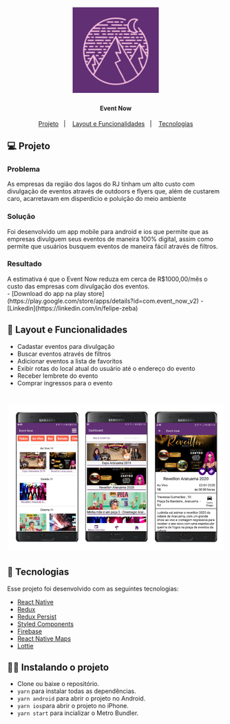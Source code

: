 <h1 align="center">
    <img alt="VitrineAmericanas" title="#Vitrine Americanas" src="src/assets/logo.png" width="200px" />
</h1>

<h4 align="center">
   Event Now
</h4>

<p align="center">
  <a href="#-projeto">Projeto</a>&nbsp;&nbsp;&nbsp;|&nbsp;&nbsp;&nbsp;
  <a href="#-layout-e-funcionalidades">Layout e Funcionalidades</a>&nbsp;&nbsp;&nbsp;|&nbsp;&nbsp;&nbsp;
  <a href="#-tecnologias">Tecnologias</a>
</p>

## 💻 Projeto

<h3>Problema</h3>
As empresas da região dos lagos do RJ tinham um alto custo com divulgação de eventos através de outdoors e flyers que, além de custarem caro, acarretavam em disperdicio e poluição do meio ambiente
<h3>Solução</h3>
Foi desenvolvido um app mobile para android e ios que permite que as empresas divulguem seus eventos de maneira 100% digital, assim como permite que usuários busquem eventos de maneira fácil através de filtros.
<h3>Resultado</h3>
A estimativa é que o Event Now reduza em cerca de R$1000,00/mês o custo das empresas com divulgação dos eventos.
</br>
- [Download do app na play store](https://play.google.com/store/apps/details?id=com.event_now_v2)
- [Linkedin](https://linkedin.com/in/felipe-zeba)

## 🔖 Layout e Funcionalidades

- Cadastar eventos para divulgação
- Buscar eventos através de filtros
- Adicionar eventos a lista de favoritos
- Exibir rotas do local atual do usuário até o endereço do evento
- Receber lembrete do evento
- Comprar ingressos para o evento

<h1 align="center">
    <img alt="VitrineAmericanas" title="#Vitrine Americanas" src="src/assets/banner.png" width="600px" />
</h1>

## 🚀 Tecnologias

Esse projeto foi desenvolvido com as seguintes tecnologias:

- [React Native](https://facebook.github.io/react-native/)
- [Redux](https://redux.js.org/)
- [Redux Persist](https://www.npmjs.com/package/redux-persist)
- [Styled Components](https://styled-components.com/)
- [Firebase](https://firebase.google.com/)
- [React Native Maps](https://www.npmjs.com/package/react-native-maps)
- [Lottie](https://lottiefiles.com/)

## 🏃‍♂️ Instalando o projeto

- Clone ou baixe o repositório.
- `yarn` para instalar todas as dependências.
- `yarn android` para abrir o projeto no Android.
- `yarn ios`para abrir o projeto no iPhone.
- `yarn start` para incializar o Metro Bundler.
